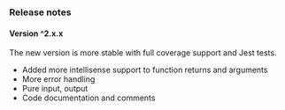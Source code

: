 ### Release notes

#### Version ^2.x.x
The new version is more stable with full coverage support and Jest tests.
- Added more intellisense support to function returns and arguments
- More error handling
- Pure input, output
- Code documentation and comments